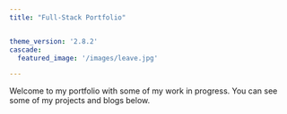 ```yaml
---
title: "Full-Stack Portfolio"


theme_version: '2.8.2'
cascade:
  featured_image: '/images/leave.jpg'

---
```

Welcome to my portfolio with some of my work in progress.  You can see some of my projects and blogs below.
